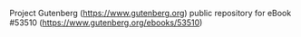 Project Gutenberg (https://www.gutenberg.org) public repository for
eBook #53510 (https://www.gutenberg.org/ebooks/53510)
